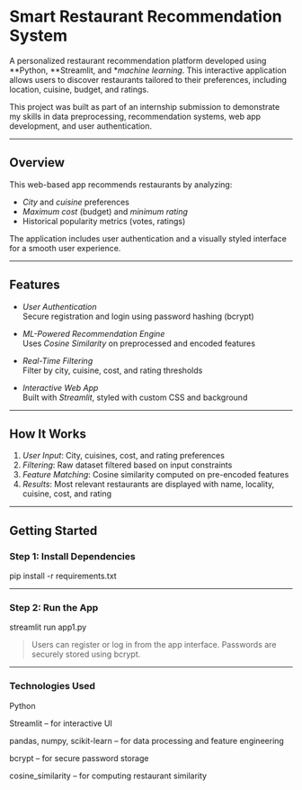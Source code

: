 # Smart Restaurant Recommendation System

A personalized restaurant recommendation platform developed using **Python, **Streamlit, and **machine learning*. This interactive application allows users to discover restaurants tailored to their preferences, including location, cuisine, budget, and ratings.

This project was built as part of an internship submission to demonstrate my skills in data preprocessing, recommendation systems, web app development, and user authentication.

---

## Overview

This web-based app recommends restaurants by analyzing:

- *City* and *cuisine* preferences
- *Maximum cost* (budget) and *minimum rating*
- Historical popularity metrics (votes, ratings)

The application includes user authentication and a visually styled interface for a smooth user experience.

---

##  Features

- *User Authentication*  
  Secure registration and login using password hashing (bcrypt)

- *ML-Powered Recommendation Engine*  
  Uses *Cosine Similarity* on preprocessed and encoded features

- *Real-Time Filtering*  
  Filter by city, cuisine, cost, and rating thresholds

- *Interactive Web App*  
  Built with *Streamlit*, styled with custom CSS and background

---

##  How It Works

1. *User Input*: City, cuisines, cost, and rating preferences
2. *Filtering*: Raw dataset filtered based on input constraints
3. *Feature Matching*: Cosine similarity computed on pre-encoded features
4. *Results*: Most relevant restaurants are displayed with name, locality, cuisine, cost, and rating

---

##  Getting Started

### Step 1: Install Dependencies

pip install -r requirements.txt

---

### Step 2: Run the App

streamlit run app1.py

> Users can register or log in from the app interface. Passwords are securely stored using bcrypt.




---

### Technologies Used

Python

Streamlit – for interactive UI

pandas, numpy, scikit-learn – for data processing and feature engineering

bcrypt – for secure password storage

cosine_similarity – for computing restaurant similarity



